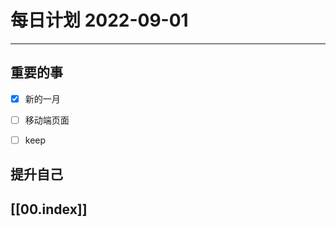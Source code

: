 
#  每日计划 2022-09-01
---
## 重要的事
- [x]  新的一月
- [ ]  移动端页面
- [ ]  keep



## 提升自己

  



## [[00.index]]










